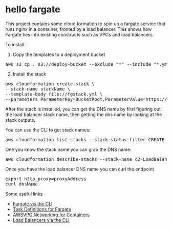 # hello fargate

This project contains some cloud formation to spin up a fargate
service that runs nginx in a container, fronted by a load
balancer. This shows how Fargate ties into existing constructs
such as VPCs and load balancers.

To install:

1. Copy the templates to a deployment bucket

<pre>
aws s3 cp . s3://deploy-bucket --exclude "*" --include "*.yml" --recursive
</pre>

2. Install the stack

<pre>
aws cloudformation create-stack \
--stack-name stackName \
--template-body file://fgstack.yml \
--parameters ParameterKey=BucketRoot,ParameterValue=https://s3.<region>.amazonaws.com/<bucket>
</pre>

After the stack is installed, you can get the DNS name by first figuring out the load balancer stack name, then getting the dns name by looking at the stack outputs.

You can use the CLI to get stack names:

<pre>
aws cloudformation list-stacks --stack-status-filter CREATE_COMPLETE --query 'StackSummaries[*].{name:StackName}' --output text
</pre>

One you know the stack name you can grab the DNS name:

<pre>
aws cloudformation describe-stacks --stack-name c2-LoadBalancer-1QKGZWZAAFYU0 --query 'Stacks[0].Outputs[?OutputKey==`LoadBalancerDNSName`]'
</pre>

Once you have the load balancer DNS name you can curl the endpoint

<pre>
export http_proxy=proxyAddress
curl dnsName
</pre>

Some useful links

* [Fargate vis the CLI](https://docs.aws.amazon.com/AmazonECS/latest/developerguide/ECS_AWSCLI_Fargate.html)
* [Task Definitions for Fargate](https://aws.amazon.com/blogs/compute/migrating-your-amazon-ecs-containers-to-aws-fargate/)
* [AWSVPC Networking for Containers](https://aws.amazon.com/about-aws/whats-new/2017/11/amazon-ecs-introduces-awsvpc-networking-mode-for-containers-to-support-full-networking-capabilities/)
* [Load Balancers via the CLI](https://docs.aws.amazon.com/elasticloadbalancing/latest/application/tutorial-application-load-balancer-cli.html)
